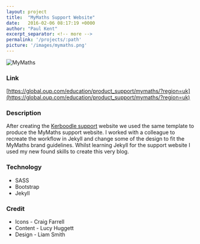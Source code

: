 ```yaml
---
layout: project
title:  "MyMaths Support Website"
date:   2016-02-06 08:17:19 +0000
author: "Paul Kent"
excerpt_separator: <!-- more -->
permalink: '/projects/:path'
picture: '/images/mymaths.png'
---
```

![MyMaths]({{site.baseurl}}/images/mymaths.png)

### Link
[https://global.oup.com/education/product_support/mymaths/?region=uk](https://global.oup.com/education/product_support/mymaths/?region=uk)

### Description
After creating the [Kerboodle support]({{site.baseurl}}/projects/2015-07-01-kerboodle-support-website) website we used the same template to produce the MyMaths support website. I worked with a colleague to recreate the workflow in Jekyll and change some of the design to fit the MyMaths brand guidelines. Whilst learning Jekyll for the support website I used my new found skills to create this very blog. 

### Technology
* SASS
* Bootstrap
* Jekyll

### Credit

* Icons - Craig Farrell
* Content - Lucy Huggett
* Design - Liam Smith
